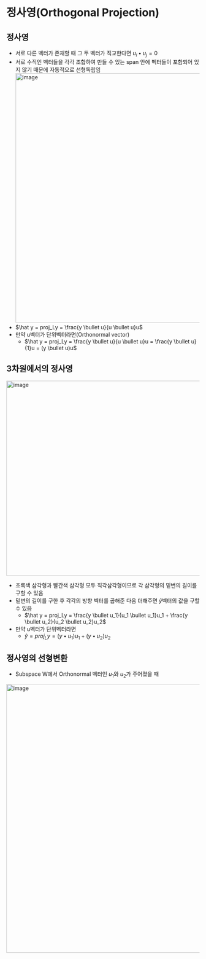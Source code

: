 # 정사영(Orthogonal Projection)

## 정사영

- 서로 다른 벡터가 존재할 때 그 두 벡터가 직교한다면 $u_i \bullet u_j = 0$
- 서로 수직인 벡터들을 각각 조합하여 만들 수 있는 span 안에 벡터들이 포함되어 있지 않기 때문에 자동적으로 선형독립임
<img width="650" alt="image" src="https://github.com/y100861/Linear_Algebra/assets/107607076/8225a54a-1aa5-463d-b277-340a65901592"> <br/>
- $\hat y = proj_Ly = \frac{y \bullet u}{u \bullet u}u$
- 만약 u벡터가 단위벡터라면(Orthonormal vector)
  - $\hat y = proj_Ly = \frac{y \bullet u}{u \bullet u}u = \frac{y \bullet u}{1}u = (y \bullet u)u$


## 3차원에서의 정사영
<img width="508" alt="image" src="https://github.com/y100861/Linear_Algebra/assets/107607076/012b2b40-7742-48a6-b98a-63a6933889fc"> <br/>
- 초록색 삼각형과 빨간색 삼각형 모두 직각삼각형이므로 각 삼각형의 밑변의 길이를 구할 수 있음
- 밑변의 길이를 구한 후 각각의 방향 벡터를 곱해준 다음 더해주면 $\hat y$벡터의 값을 구할 수 있음
  - $\hat y = proj_Ly = \frac{y \bullet u_1}{u_1 \bullet u_1}u_1 + \frac{y \bullet u_2}{u_2 \bullet u_2}u_2$
- 만약 u벡터가 단위벡터라면
  - $\hat y = proj_Ly = (y \bullet u_1)u_1 + (y \bullet u_2)u_2$


## 정사영의 선형변환
- Subspace W에서 Orthonormal 벡터인 $u_1$와 $u_2$가 주어졌을 때
<img width="700" alt="image" src="https://github.com/y100861/Linear_Algebra/assets/107607076/0ff0ba27-c93a-4b89-b69a-35f54d8652f8">

